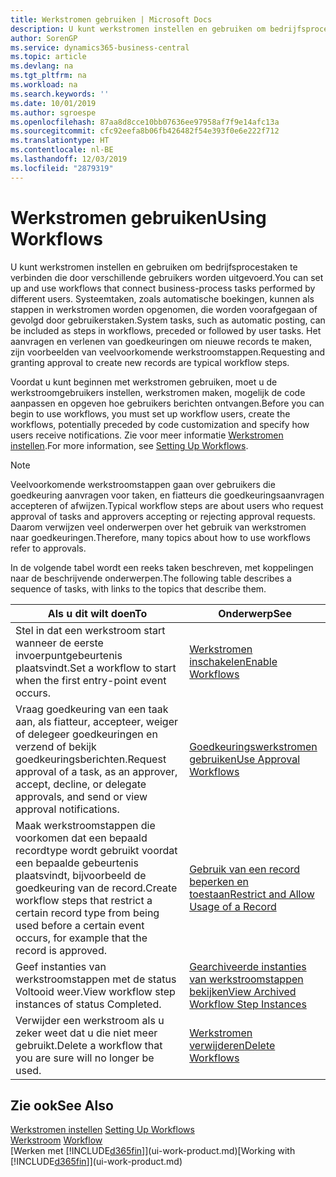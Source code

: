 ```yaml
---
title: Werkstromen gebruiken | Microsoft Docs
description: U kunt werkstromen instellen en gebruiken om bedrijfsprocestaken te verbinden die door verschillende gebruikers worden uitgevoerd. Systeemtaken, zoals automatische boekingen, kunnen als stappen in werkstromen worden opgenomen, die worden voorafgegaan of gevolgd door gebruikerstaken. Het aanvragen en verlenen van goedkeuringen om nieuwe records te maken, zijn voorbeelden van veelvoorkomende werkstroomstappen.
author: SorenGP
ms.service: dynamics365-business-central
ms.topic: article
ms.devlang: na
ms.tgt_pltfrm: na
ms.workload: na
ms.search.keywords: ''
ms.date: 10/01/2019
ms.author: sgroespe
ms.openlocfilehash: 87aa8d8cce10bb07636ee97958af7f9e14afc13a
ms.sourcegitcommit: cfc92eefa8b06fb426482f54e393f0e6e222f712
ms.translationtype: HT
ms.contentlocale: nl-BE
ms.lasthandoff: 12/03/2019
ms.locfileid: "2879319"
---
```

# <a name="using-workflows"></a><span data-ttu-id="d8a24-105">Werkstromen gebruiken</span><span class="sxs-lookup"><span data-stu-id="d8a24-105">Using Workflows</span></span>
<span data-ttu-id="d8a24-106">U kunt werkstromen instellen en gebruiken om bedrijfsprocestaken te verbinden die door verschillende gebruikers worden uitgevoerd.</span><span class="sxs-lookup"><span data-stu-id="d8a24-106">You can set up and use workflows that connect business-process tasks performed by different users.</span></span> <span data-ttu-id="d8a24-107">Systeemtaken, zoals automatische boekingen, kunnen als stappen in werkstromen worden opgenomen, die worden voorafgegaan of gevolgd door gebruikerstaken.</span><span class="sxs-lookup"><span data-stu-id="d8a24-107">System tasks, such as automatic posting, can be included as steps in workflows, preceded or followed by user tasks.</span></span> <span data-ttu-id="d8a24-108">Het aanvragen en verlenen van goedkeuringen om nieuwe records te maken, zijn voorbeelden van veelvoorkomende werkstroomstappen.</span><span class="sxs-lookup"><span data-stu-id="d8a24-108">Requesting and granting approval to create new records are typical workflow steps.</span></span>  

 <span data-ttu-id="d8a24-109">Voordat u kunt beginnen met werkstromen gebruiken, moet u de werkstroomgebruikers instellen, werkstromen maken, mogelijk de code aanpassen en opgeven hoe gebruikers berichten ontvangen.</span><span class="sxs-lookup"><span data-stu-id="d8a24-109">Before you can begin to use workflows, you must set up workflow users, create the workflows, potentially preceded by code customization and specify how users receive notifications.</span></span> <span data-ttu-id="d8a24-110">Zie voor meer informatie [Werkstromen instellen](across-set-up-workflows.md).</span><span class="sxs-lookup"><span data-stu-id="d8a24-110">For more information, see [Setting Up Workflows](across-set-up-workflows.md).</span></span>  

> [!NOTE]  
>  <span data-ttu-id="d8a24-111">Veelvoorkomende werkstroomstappen gaan over gebruikers die goedkeuring aanvragen voor taken, en fiatteurs die goedkeuringsaanvragen accepteren of afwijzen.</span><span class="sxs-lookup"><span data-stu-id="d8a24-111">Typical workflow steps are about users who request approval of tasks and approvers accepting or rejecting approval requests.</span></span> <span data-ttu-id="d8a24-112">Daarom verwijzen veel onderwerpen over het gebruik van werkstromen naar goedkeuringen.</span><span class="sxs-lookup"><span data-stu-id="d8a24-112">Therefore, many topics about how to use workflows refer to approvals.</span></span>  

 <span data-ttu-id="d8a24-113">In de volgende tabel wordt een reeks taken beschreven, met koppelingen naar de beschrijvende onderwerpen.</span><span class="sxs-lookup"><span data-stu-id="d8a24-113">The following table describes a sequence of tasks, with links to the topics that describe them.</span></span>  

|<span data-ttu-id="d8a24-114">**Als u dit wilt doen**</span><span class="sxs-lookup"><span data-stu-id="d8a24-114">**To**</span></span>|<span data-ttu-id="d8a24-115">**Onderwerp**</span><span class="sxs-lookup"><span data-stu-id="d8a24-115">**See**</span></span>|  
|------------|-------------|  
|<span data-ttu-id="d8a24-116">Stel in dat een werkstroom start wanneer de eerste invoerpuntgebeurtenis plaatsvindt.</span><span class="sxs-lookup"><span data-stu-id="d8a24-116">Set a workflow to start when the first entry-point event occurs.</span></span>|[<span data-ttu-id="d8a24-117">Werkstromen inschakelen</span><span class="sxs-lookup"><span data-stu-id="d8a24-117">Enable Workflows</span></span>](across-how-to-enable-workflows.md)|  
|<span data-ttu-id="d8a24-118">Vraag goedkeuring van een taak aan, als fiatteur, accepteer, weiger of delegeer goedkeuringen en verzend of bekijk goedkeuringsberichten.</span><span class="sxs-lookup"><span data-stu-id="d8a24-118">Request approval of a task, as an approver, accept, decline, or delegate approvals, and send or view approval notifications.</span></span>|[<span data-ttu-id="d8a24-119">Goedkeuringswerkstromen gebruiken</span><span class="sxs-lookup"><span data-stu-id="d8a24-119">Use Approval Workflows</span></span>](across-how-use-approval-workflows.md)|  
|<span data-ttu-id="d8a24-120">Maak werkstroomstappen die voorkomen dat een bepaald recordtype wordt gebruikt voordat een bepaalde gebeurtenis plaatsvindt, bijvoorbeeld de goedkeuring van de record.</span><span class="sxs-lookup"><span data-stu-id="d8a24-120">Create workflow steps that restrict a certain record type from being used before a certain event occurs, for example that the record is approved.</span></span>|[<span data-ttu-id="d8a24-121">Gebruik van een record beperken en toestaan</span><span class="sxs-lookup"><span data-stu-id="d8a24-121">Restrict and Allow Usage of a Record</span></span>](across-how-to-restrict-and-allow-usage-of-a-record.md)|  
|<span data-ttu-id="d8a24-122">Geef instanties van werkstroomstappen met de status Voltooid weer.</span><span class="sxs-lookup"><span data-stu-id="d8a24-122">View workflow step instances of status Completed.</span></span>|[<span data-ttu-id="d8a24-123">Gearchiveerde instanties van werkstroomstappen bekijken</span><span class="sxs-lookup"><span data-stu-id="d8a24-123">View Archived Workflow Step Instances</span></span>](across-how-to-view-archived-workflow-step-instances.md)|  
|<span data-ttu-id="d8a24-124">Verwijder een werkstroom als u zeker weet dat u die niet meer gebruikt.</span><span class="sxs-lookup"><span data-stu-id="d8a24-124">Delete a workflow that you are sure will no longer be used.</span></span>|[<span data-ttu-id="d8a24-125">Werkstromen verwijderen</span><span class="sxs-lookup"><span data-stu-id="d8a24-125">Delete Workflows</span></span>](across-how-to-delete-workflows.md)|  

## <a name="see-also"></a><span data-ttu-id="d8a24-126">Zie ook</span><span class="sxs-lookup"><span data-stu-id="d8a24-126">See Also</span></span>  
<span data-ttu-id="d8a24-127">[Werkstromen instellen](across-set-up-workflows.md) </span><span class="sxs-lookup"><span data-stu-id="d8a24-127">[Setting Up Workflows](across-set-up-workflows.md) </span></span>  
<span data-ttu-id="d8a24-128">[Werkstroom](across-workflow.md) </span><span class="sxs-lookup"><span data-stu-id="d8a24-128">[Workflow](across-workflow.md) </span></span>  
<span data-ttu-id="d8a24-129">[Werken met [!INCLUDE[d365fin](includes/d365fin_md.md)]](ui-work-product.md)</span><span class="sxs-lookup"><span data-stu-id="d8a24-129">[Working with [!INCLUDE[d365fin](includes/d365fin_md.md)]](ui-work-product.md)</span></span>
